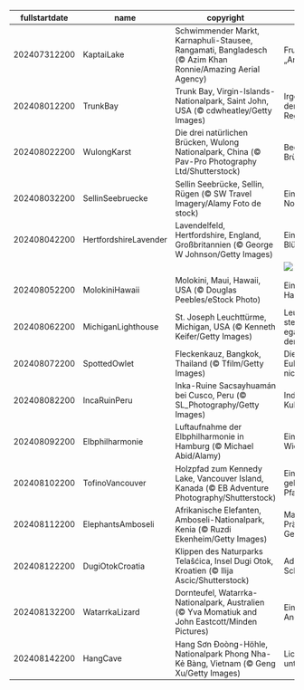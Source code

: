 |fullstartdate|name|copyright|title|image|
|--|--|--|--|--|
202407312200|KaptaiLake|Schwimmender Markt, Karnaphuli-Stausee, Rangamati, Bangladesch (© Azim Khan Ronnie/Amazing Aerial Agency)|Fruchtige „Ange-Boote”|![](/de-DE/2024/08/202407312200KaptaiLake.jpg)|
202408012200|TrunkBay|Trunk Bay, Virgin-Islands-Nationalpark, Saint John, USA (© cdwheatley/Getty Images)|Irgendwo unter dem Regenbogen|![](/de-DE/2024/08/202408012200TrunkBay.jpg)|
202408022200|WulongKarst|Die drei natürlichen Brücken, Wulong Nationalpark, China (© Pav-Pro Photography Ltd/Shutterstock)|Beeindruckende Brücken|![](/de-DE/2024/08/202408022200WulongKarst.jpg)|
202408032200|SellinSeebruecke|Sellin Seebrücke, Sellin, Rügen (© SW Travel Imagery/Alamy Foto de stock)|Ein echtes Nordlicht|![](/de-DE/2024/08/202408032200SellinSeebruecke.jpg)|
202408042200|HertfordshireLavender|Lavendelfeld, Hertfordshire, England, Großbritannien (© George W Johnson/Getty Images)|Ein violettes Blütenmeer|![](/de-DE/2024/08/202408042200HertfordshireLavender.jpg)|
||||![](/de-DE/2024/08/.jpg)|
202408052200|MolokiniHawaii|Molokini, Maui, Hawaii, USA (© Douglas Peebles/eStock Photo)|Eine malerische Halbmondinsel|![](/de-DE/2024/08/202408052200MolokiniHawaii.jpg)|
202408062200|MichiganLighthouse|St. Joseph Leuchttürme, Michigan, USA (© Kenneth Keifer/Getty Images)|Leuchttürme stehen fest, egal wie stark der Sturm ist|![](/de-DE/2024/08/202408062200MichiganLighthouse.jpg)|
202408072200|SpottedOwlet|Fleckenkauz, Bangkok, Thailand (© Tfilm/Getty Images)|Diese kleine Eule lässt sich nichts entgehen|![](/de-DE/2024/08/202408072200SpottedOwlet.jpg)|
202408082200|IncaRuinPeru|Inka-Ruine Sacsayhuamán bei Cusco, Peru (© SL_Photography/Getty Images)|Indigene Kulturschätze|![](/de-DE/2024/08/202408082200IncaRuinPeru.jpg)|
202408092200|Elbphilharmonie|Luftaufnahme der Elbphilharmonie in Hamburg (© Michael Abid/Alamy)|Eine kulturelle Wiedergeburt|![](/de-DE/2024/08/202408092200Elbphilharmonie.jpg)|
202408102200|TofinoVancouver|Holzpfad zum Kennedy Lake, Vancouver Island, Kanada (© EB Adventure Photography/Shutterstock)|Ein geheimnisvoller Pfad|![](/de-DE/2024/08/202408102200TofinoVancouver.jpg)|
202408112200|ElephantsAmboseli|Afrikanische Elefanten, Amboseli-Nationalpark, Kenia (© Ruzdi Ekenheim/Getty Images)|Majestätische Präsenz in Gefahr|![](/de-DE/2024/08/202408112200ElephantsAmboseli.jpg)|
202408122200|DugiOtokCroatia|Klippen des Naturparks Telašćica, Insel Dugi Otok, Kroatien (© Ilija Ascic/Shutterstock)|Adriatische Schönheit|![](/de-DE/2024/08/202408122200DugiOtokCroatia.jpg)|
202408132200|WatarrkaLizard|Dornteufel, Watarrka-Nationalpark, Australien (© Yva Momatiuk and John Eastcott/Minden Pictures)|Eine stachelige Angelegenheit|![](/de-DE/2024/08/202408132200WatarrkaLizard.jpg)|
202408142200|HangCave|Hang Sơn Đoòng-Höhle, Nationalpark Phong Nha-Kẻ Bàng, Vietnam (© Geng Xu/Getty Images)|Lichtspiele unter der Erde|![](/de-DE/2024/08/202408142200HangCave.jpg)|
